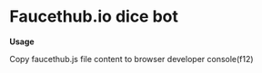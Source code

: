 # Faucethub.io dice bot

<b>Usage</b>

Copy faucethub.js file content to browser developer console(f12)